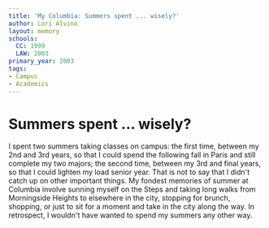 ```yaml
---
title: 'My Columbia: Summers spent ... wisely?'
author: Lori Alvino
layout: memory
schools:
  CC: 1999
  LAW: 2003
primary_year: 2003
tags:
- Campus
- Academics
---
```

# Summers spent ... wisely?

I spent two summers taking classes on campus: the first time, between my 2nd and 3rd years, so that I could spend the following fall in Paris and still complete my two majors; the second time, between my 3rd and final years, so that I could lighten my load senior year.  That is not to say that I didn't catch up on other important things.  My fondest memories of summer at Columbia involve sunning myself on the Steps and taking long walks from Morningside Heights to elsewhere in the city, stopping for brunch, shopping, or just to sit for a moment and take in the city along the way.  In retrospect, I wouldn't have wanted to spend my summers any other way.
